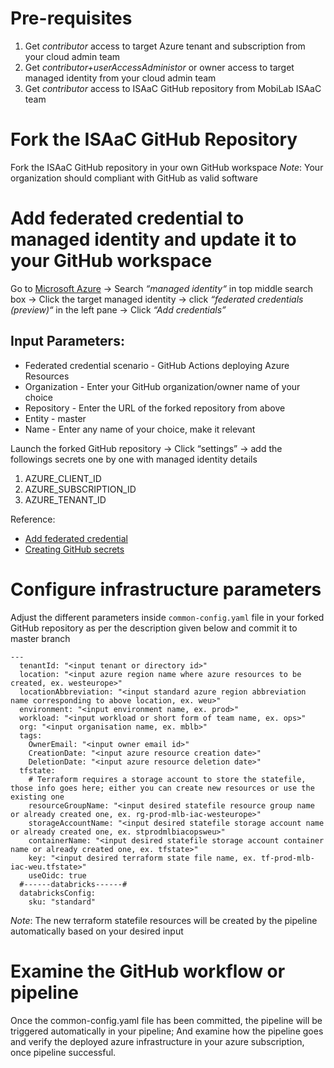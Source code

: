# Pre-requisites
  1) Get *contributor* access to target Azure tenant and subscription from your cloud admin team
  2) Get *contributor+userAccessAdministor* or owner access to target managed identity from your cloud admin team
  3) Get *contributor* access to ISAaC GitHub repository from MobiLab ISAaC team

# Fork the ISAaC GitHub Repository
  Fork the ISAaC GitHub repository in your own GitHub workspace
  *Note*: Your organization should compliant with GitHub as valid software

# Add federated credential to managed identity and update it to your GitHub workspace
  Go to  [Microsoft Azure](https://portal.azure.com)  → Search *“managed identity“* in top middle search box → Click the target managed identity → click *“federated credentials (preview)“* in the left pane → Click *“Add credentials”* <br>
  ## Input Parameters:
  - Federated credential scenario - GitHub Actions deploying Azure Resources
  - Organization                  - Enter your GitHub organization/owner name of your choice
  - Repository                    - Enter the URL of the forked repository from above
  - Entity                        - master
  - Name                          - Enter any name of your choice, make it relevant

  Launch the forked GitHub repository → Click “settings” → add the followings secrets one by one with managed identity details <br>
  1) AZURE_CLIENT_ID
  2) AZURE_SUBSCRIPTION_ID
  3) AZURE_TENANT_ID

Reference: 
- [Add federated credential](https://learn.microsoft.com/en-us/azure/active-directory/develop/workload-identity-federation-create-trust-user-assigned-managed-identity?pivots=identity-wif-mi-methods-azp#configure-a-federated-identity-credential-on-a-user-assigned-managed-identity)
- [Creating GitHub secrets](https://docs.github.com/en/actions/security-guides/encrypted-secrets#creating-encrypted-secrets-for-a-repository)
  
# Configure infrastructure parameters
  Adjust the different parameters inside `common-config.yaml` file in your forked GitHub repository as per the description given below and commit it to master branch
  ```
  ---
    tenantId: "<input tenant or directory id>"
    location: "<input azure region name where azure resources to be created, ex. westeurope>"
    locationAbbreviation: "<input standard azure region abbreviation name corresponding to above location, ex. weu>"
    environment: "<input environment name, ex. prod>"
    workload: "<input workload or short form of team name, ex. ops>"
    org: "<input organisation name, ex. mblb>"
    tags:
      OwnerEmail: "<input owner email id>"
      CreationDate: "<input azure resource creation date>"
      DeletionDate: "<input azure resource deletion date>"
    tfstate:
      # Terraform requires a storage account to store the statefile, those info goes here; either you can create new resources or use the existing one
      resourceGroupName: "<input desired statefile resource group name or already created one, ex. rg-prod-mlb-iac-westeurope>"
      storageAccountName: "<input desired statefile storage account name or already created one, ex. stprodmlbiacopsweu>"
      containerName: "<input desired statefile storage account container name or already created one, ex. tfstate>"
      key: "<input desired terraform state file name, ex. tf-prod-mlb-iac-weu.tfstate>"
      useOidc: true
    #------databricks------#
    databricksConfig:
      sku: "standard"
  ```
  *Note*: The new terraform statefile resources will be created by the pipeline automatically based on your desired input

# Examine the GitHub workflow or pipeline
  Once the common-config.yaml file has been committed, the pipeline will be triggered automatically in your pipeline;
  And examine how the pipeline goes and verify the deployed azure infrastructure in your azure subscription, once pipeline successful.